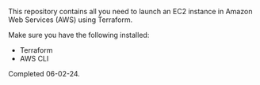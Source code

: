 This repository contains all you need to launch an EC2 instance in Amazon Web Services (AWS) using Terraform.

Make sure you have the following installed:
- Terraform
- AWS CLI

Completed 06-02-24.
